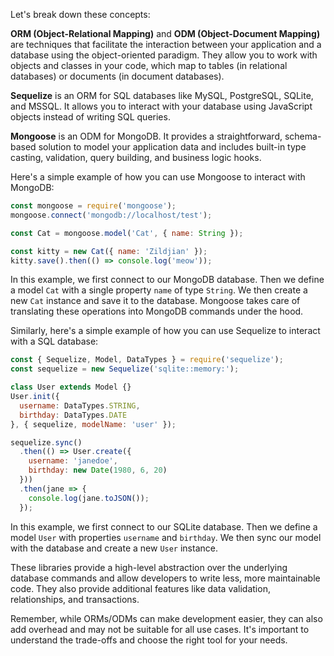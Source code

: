 Let's break down these concepts:

**ORM (Object-Relational Mapping)** and **ODM (Object-Document Mapping)** are techniques that facilitate the interaction between your 
application and a database using the object-oriented paradigm. They allow you to work with objects and classes in your code, 
which map to tables (in relational databases) or documents (in document databases).

**Sequelize** is an ORM for SQL databases like MySQL, PostgreSQL, SQLite, and MSSQL. It allows you to interact with your database 
using JavaScript objects instead of writing SQL queries.

**Mongoose** is an ODM for MongoDB. It provides a straightforward, schema-based solution to model your application data and includes 
built-in type casting, validation, query building, and business logic hooks.

Here's a simple example of how you can use Mongoose to interact with MongoDB:

```javascript
const mongoose = require('mongoose');
mongoose.connect('mongodb://localhost/test');

const Cat = mongoose.model('Cat', { name: String });

const kitty = new Cat({ name: 'Zildjian' });
kitty.save().then(() => console.log('meow'));
```

In this example, we first connect to our MongoDB database. Then we define a model `Cat` with a single property `name` of type `String`. 
We then create a new `Cat` instance and save it to the database. Mongoose takes care of translating these operations into MongoDB commands under the hood.

Similarly, here's a simple example of how you can use Sequelize to interact with a SQL database:

```javascript
const { Sequelize, Model, DataTypes } = require('sequelize');
const sequelize = new Sequelize('sqlite::memory:');

class User extends Model {}
User.init({
  username: DataTypes.STRING,
  birthday: DataTypes.DATE
}, { sequelize, modelName: 'user' });

sequelize.sync()
  .then(() => User.create({
    username: 'janedoe',
    birthday: new Date(1980, 6, 20)
  }))
  .then(jane => {
    console.log(jane.toJSON());
  });
```

In this example, we first connect to our SQLite database. Then we define a model `User` with properties `username` and `birthday`. 
We then sync our model with the database and create a new `User` instance.

These libraries provide a high-level abstraction over the underlying database commands and allow developers to write less, 
more maintainable code. They also provide additional features like data validation, relationships, and transactions.

Remember, while ORMs/ODMs can make development easier, they can also add overhead and may not be suitable for all use cases.
It's important to understand the trade-offs and choose the right tool for your needs.
